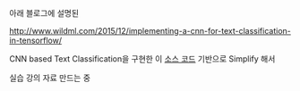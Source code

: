 아래 블로그에 설명된

http://www.wildml.com/2015/12/implementing-a-cnn-for-text-classification-in-tensorflow/

CNN based Text Classification을 구현한 이 [소스 코드](https://github.com/dennybritz/cnn-text-classification-tf) 기반으로 Simplify 해서 

실습 강의 자료 만드는 중
